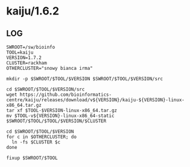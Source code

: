 kaiju/1.6.2
===========

LOG
---

    SWROOT=/sw/bioinfo
    TOOL=kaiju
    VERSION=1.7.2
    CLUSTER=rackham
    OTHERCLUSTER="snowy bianca irma"

    mkdir -p $SWROOT/$TOOL/$VERSION $SWROOT/$TOOL/$VERSION/src

    cd $SWROOT/$TOOL/$VERSION/src
    wget https://github.com/bioinformatics-centre/kaiju/releases/download/v${VERSION}/kaiju-${VERSION}-linux-x86_64.tar.gz
    tar xf $TOOL-$VERSION-linux-x86_64.tar.gz
    mv $TOOL-v${VERSION}-linux-x86_64-static $SWROOT/$TOOL/$TOOL/$VERSION/$CLUSTER

    cd $SWROOT/$TOOL/$VERSION
    for c in $OTHERCLUSTER; do
      ln -fs $CLUSTER $c
    done

    fixup $SWROOT/$TOOL

